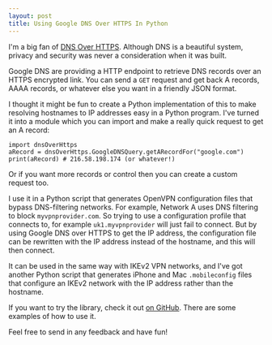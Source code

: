 ```yaml
---
layout: post
title: Using Google DNS Over HTTPS In Python
---
```


I'm a big fan of [DNS Over HTTPS](https://en.wikipedia.org/wiki/DNS_over_HTTPS). Although DNS is a beautiful system, privacy and security was never a consideration when it was built. 

Google DNS are providing a HTTP endpoint to retrieve DNS records over an HTTPS encrypted link. You can send a `GET` request and get back A records, AAAA records, or whatever else you want in a friendly JSON format.

I thought it might be fun to create a Python implementation of this to make resolving hostnames to IP addresses easy in a Python program. I've turned it into a module which you can import and make a really quick request to get an A record:

```
import dnsOverHttps
aRecord = dnsOverHttps.GoogleDNSQuery.getARecordFor("google.com")
print(aRecord) # 216.58.198.174 (or whatever!)
```

Or if you want more records or control then you can create a custom request too.

I use it in a Python script that generates OpenVPN configuration files that bypass DNS-filtering networks. For example, Network A uses DNS filtering to block `myvpnprovider.com`. So trying to use a configuration profile that connects to, for example `uk1.myvpnprovider` will just fail to connect. But by using Google DNS over HTTPS to get the IP address, the configuration file can be rewritten with the IP address instead of the hostname, and this will then connect.

It can be used in the same way with IKEv2 VPN networks, and I've got another Python script that generates iPhone and Mac `.mobileconfig` files that configure an IKEv2 network with the IP address rather than the hostname.

If you want to try the library, check it out [on GitHub](https://github.com/lovattj/python-Google-DNSOverHTTPS-Resolver). There are some examples of how to use it.

Feel free to send in any feedback and have fun!